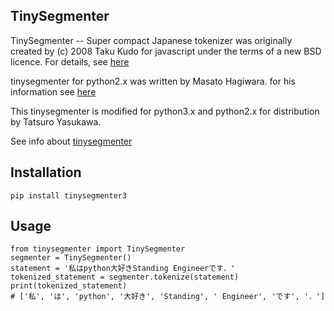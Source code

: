 TinySegmenter
----------

TinySegmenter -- Super compact Japanese tokenizer was originally created by 
(c) 2008 Taku Kudo for javascript under the terms of a new BSD licence.
For details, see [here](http://lilyx.net/pages/tinysegmenter_licence.txt)

tinysegmenter for python2.x was written by Masato Hagiwara.
for his information see [here](http://lilyx.net/pages/tinysegmenterp.html)

This tinysegmenter is modified for python3.x and python2.x for distribution by Tatsuro Yasukawa.

See info about [tinysegmenter](https://github.com/SamuraiT/tinysegmenter)

Installation
------------

```
pip install tinysegmenter3
```

Usage
----------

```
from tinysegmenter import TinySegmenter
segmenter = TinySegmenter()
statement = '私はpython大好きStanding Engineerです．'
tokenized_statement = segmenter.tokenize(statement)
print(tokenized_statement)
# ['私', 'は', 'python', '大好き', 'Standing', ' Engineer', 'です', '．']
```

